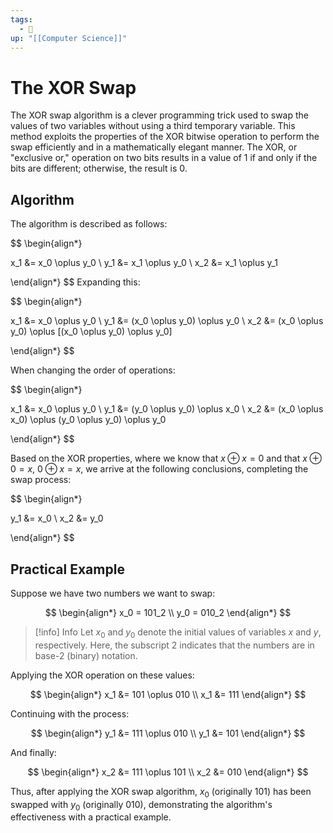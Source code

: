 ```yaml
---
tags:
  - 🌱
up: "[[Computer Science]]"
---
```

# The XOR Swap

The $\text{XOR}$ swap algorithm is a clever programming trick used to swap the values of two variables without using a third temporary variable. This method exploits the properties of the $\text{XOR}$ bitwise operation to perform the swap efficiently and in a mathematically elegant manner. The $\text{XOR}$, or "exclusive or," operation on two bits results in a value of 1 if and only if the bits are different; otherwise, the result is 0.

## Algorithm

The algorithm is described as follows:

$$
\begin{align*}

x_1 &= x_0 \oplus y_0 \\
y_1 &= x_1 \oplus y_0 \\
x_2 &= x_1 \oplus y_1

\end{align*}
$$
Expanding this:

$$
\begin{align*}

x_1 &= x_0 \oplus y_0 \\
y_1 &= (x_0 \oplus y_0) \oplus y_0 \\
x_2 &= (x_0 \oplus y_0) \oplus [(x_0 \oplus y_0) \oplus y_0]

\end{align*}
$$

When changing the order of operations:

$$
\begin{align*}

x_1 &= x_0 \oplus y_0 \\
y_1 &= (y_0 \oplus y_0) \oplus x_0 \\
x_2 &= (x_0 \oplus x_0) \oplus (y_0 \oplus y_0) \oplus y_0

\end{align*}
$$

Based on the $\text{XOR}$ properties, where we know that $x \oplus x = 0$ and that $x \oplus 0 = x$, $0 \oplus x = x$, we arrive at the following conclusions, completing the swap process:

$$
\begin{align*}

y_1 &= x_0 \\
x_2 &=  y_0

\end{align*}
$$

## Practical Example

Suppose we have two numbers we want to swap:

$$
\begin{align*}
x_0 = 101_2 \\
y_0 = 010_2
\end{align*}
$$

> [!info] Info
> Let $x_0$ and $y_0$ denote the initial values of variables $x$ and $y$, respectively. Here, the subscript $2$ indicates that the numbers are in base-2 (binary) notation.

Applying the XOR operation on these values:

$$
\begin{align*}
x_1 &= 101 \oplus 010 \\
x_1 &= 111
\end{align*}
$$

Continuing with the process:

$$
\begin{align*}
y_1 &= 111 \oplus 010 \\
y_1 &= 101
\end{align*}
$$

And finally:

$$
\begin{align*}
x_2 &= 111 \oplus 101 \\
x_2 &= 010
\end{align*}
$$

Thus, after applying the $\text{XOR}$ swap algorithm, $x_0$ (originally $101$) has been swapped with $y_0$ (originally $010$), demonstrating the algorithm's effectiveness with a practical example.
